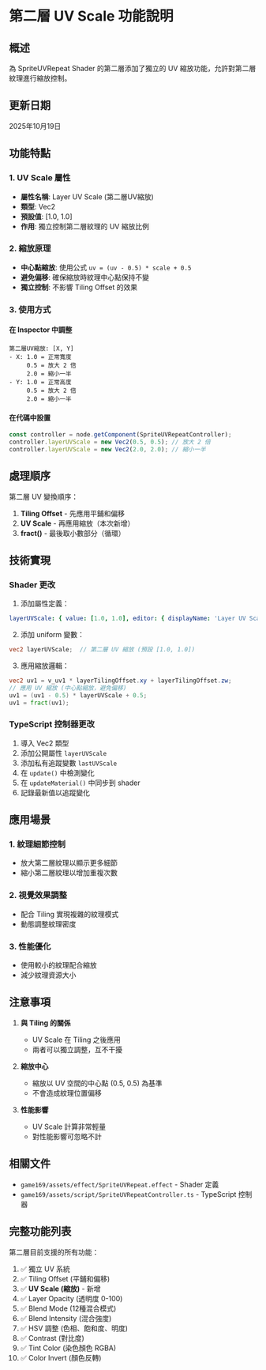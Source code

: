 # 第二層 UV Scale 功能說明

## 概述
為 SpriteUVRepeat Shader 的第二層添加了獨立的 UV 縮放功能，允許對第二層紋理進行縮放控制。

## 更新日期
2025年10月19日

## 功能特點

### 1. UV Scale 屬性
- **屬性名稱**: Layer UV Scale (第二層UV縮放)
- **類型**: Vec2
- **預設值**: [1.0, 1.0]
- **作用**: 獨立控制第二層紋理的 UV 縮放比例

### 2. 縮放原理
- **中心點縮放**: 使用公式 `uv = (uv - 0.5) * scale + 0.5`
- **避免偏移**: 確保縮放時紋理中心點保持不變
- **獨立控制**: 不影響 Tiling Offset 的效果

### 3. 使用方式

#### 在 Inspector 中調整
```
第二層UV縮放: [X, Y]
- X: 1.0 = 正常寬度
     0.5 = 放大 2 倍
     2.0 = 縮小一半
- Y: 1.0 = 正常高度
     0.5 = 放大 2 倍
     2.0 = 縮小一半
```

#### 在代碼中設置
```typescript
const controller = node.getComponent(SpriteUVRepeatController);
controller.layerUVScale = new Vec2(0.5, 0.5); // 放大 2 倍
controller.layerUVScale = new Vec2(2.0, 2.0); // 縮小一半
```

## 處理順序

第二層 UV 變換順序：
1. **Tiling Offset** - 先應用平鋪和偏移
2. **UV Scale** - 再應用縮放（本次新增）
3. **fract()** - 最後取小數部分（循環）

## 技術實現

### Shader 更改
1. 添加屬性定義：
```yaml
layerUVScale: { value: [1.0, 1.0], editor: { displayName: 'Layer UV Scale' } }
```

2. 添加 uniform 變數：
```glsl
vec2 layerUVScale;  // 第二層 UV 縮放 (預設 [1.0, 1.0])
```

3. 應用縮放邏輯：
```glsl
vec2 uv1 = v_uv1 * layerTilingOffset.xy + layerTilingOffset.zw;
// 應用 UV 縮放 (中心點縮放，避免偏移)
uv1 = (uv1 - 0.5) * layerUVScale + 0.5;
uv1 = fract(uv1);
```

### TypeScript 控制器更改
1. 導入 Vec2 類型
2. 添加公開屬性 `layerUVScale`
3. 添加私有追蹤變數 `lastUVScale`
4. 在 `update()` 中檢測變化
5. 在 `updateMaterial()` 中同步到 shader
6. 記錄最新值以追蹤變化

## 應用場景

### 1. 紋理細節控制
- 放大第二層紋理以顯示更多細節
- 縮小第二層紋理以增加重複次數

### 2. 視覺效果調整
- 配合 Tiling 實現複雜的紋理模式
- 動態調整紋理密度

### 3. 性能優化
- 使用較小的紋理配合縮放
- 減少紋理資源大小

## 注意事項

1. **與 Tiling 的關係**
   - UV Scale 在 Tiling 之後應用
   - 兩者可以獨立調整，互不干擾

2. **縮放中心**
   - 縮放以 UV 空間的中心點 (0.5, 0.5) 為基準
   - 不會造成紋理位置偏移

3. **性能影響**
   - UV Scale 計算非常輕量
   - 對性能影響可忽略不計

## 相關文件

- `game169/assets/effect/SpriteUVRepeat.effect` - Shader 定義
- `game169/assets/script/SpriteUVRepeatController.ts` - TypeScript 控制器

## 完整功能列表

第二層目前支援的所有功能：
1. ✅ 獨立 UV 系統
2. ✅ Tiling Offset (平鋪和偏移)
3. ✅ **UV Scale (縮放)** - 新增
4. ✅ Layer Opacity (透明度 0-100)
5. ✅ Blend Mode (12種混合模式)
6. ✅ Blend Intensity (混合強度)
7. ✅ HSV 調整 (色相、飽和度、明度)
8. ✅ Contrast (對比度)
9. ✅ Tint Color (染色顏色 RGBA)
10. ✅ Color Invert (顏色反轉)
